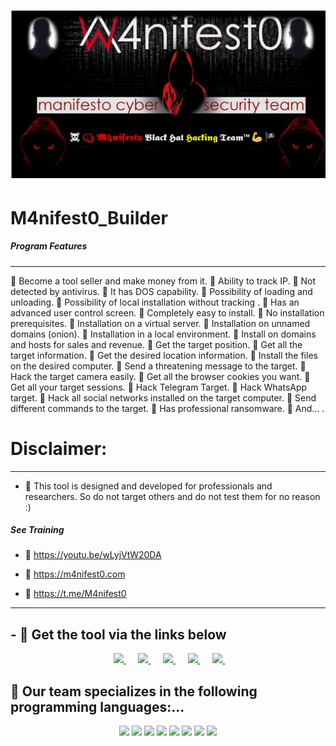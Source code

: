 # ![Locations](https://github.com/M4nifest0/M4nifest0_WhatsApp/blob/master/s.png) 

# M4nifest0_Builder

##### Program Features
----------------------
📌 Become a tool seller and make money from it.
📌 Ability to track IP.
📌 Not detected by antivirus.
📌 It has DOS capability.
📌 Possibility of loading and unloading.
📌 Possibility of local installation without tracking .
📌 Has an advanced user control screen.
📌 Completely easy to install.
📌 No installation prerequisites.
📌 Installation on a virtual server.
📌 Installation on unnamed domains (onion).
📌 Installation in a local environment.
📌 Install on domains and hosts for sales and revenue.
📌 Get the target position.
📌 Get all the target information.
📌 Get the desired location information.
📌 Install the files on the desired computer.
📌 Send a threatening message to the target.
📌 Hack the target camera easily.
📌 Get all the browser cookies you want.
📌 Get all your target sessions.
📌 Hack Telegram Target.
📌 Hack WhatsApp target.
📌 Hack all social networks installed on the target computer.
📌 Send different commands to the target.
📌 Has professional ransomware.
📌 And... .

# Disclaimer:
----------------------
- 📌 This tool is designed and developed for professionals and researchers. So do not target others and do not test them for no reason :)

##### See Training 


- 🔞 https://youtu.be/wLyjVtW20DA

- 🔞 https://m4nifest0.com

- 🔞 https://t.me/M4nifest0

----------------------

<h2>- 📌 Get the tool via the links below</h2>
<p align="center">	
</a>&nbsp;&nbsp;&nbsp;&nbsp;
	<a href="https://t.me/M4nifest0">
		<img src="https://img.shields.io/badge/Telegram-%23000000.svg?&style=for-the-badge&logo=Telegram&logoColor=white" />
	</a>&nbsp;&nbsp;&nbsp;&nbsp;
	<a href="https://www.instagram.com/_m4nifest0_/">
		<img src="https://img.shields.io/badge/instagram-%23E4405F.svg?&style=for-the-badge&logo=instagram&logoColor=white" />
	</a>&nbsp;&nbsp;&nbsp;&nbsp;
	<a href="https://www.youtube.com/c/cybermonitoringhack4lx">
		<img src="https://img.shields.io/badge/youtube-%23FF0000.svg?&style=for-the-badge&logo=youtube&logoColor=white" />
	</a>&nbsp;&nbsp;&nbsp;&nbsp;
	<a href="https://twitter.com/_M4nifest0_">
		<img src="https://img.shields.io/badge/twitter-%231DA1F2.svg?&style=for-the-badge&logo=twitter&logoColor=white" />
	</a>&nbsp;&nbsp;&nbsp;&nbsp;
	<a href="https://m4nifest0.com">
		<img src="https://img.shields.io/badge/WebSite-%234A154B.svg?&style=for-the-badge&logo=slack&logoColor=white" />
	</a>&nbsp;&nbsp;&nbsp;&nbsp;
</p>

<h2>📌 Our team specializes in the following programming languages:...</h2>
<p align="center">	
	<img src="https://img.shields.io/badge/node.js%20-%2343853D.svg?&style=for-the-badge&logo=node.js&logoColor=white" />
        <img src="https://img.shields.io/badge/python%20-%2314354C.svg?&style=for-the-badge&logo=python&logoColor=white" />
	<img src="https://img.shields.io/badge/c%23%20-%23239120.svg?&style=for-the-badge&logo=c-sharp&logoColor=white" />
	<img src="https://img.shields.io/badge/java-%23ED8B00.svg?&style=for-the-badge&logo=java&logoColor=white" />
	<img src="https://img.shields.io/badge/php-%23777BB4.svg?&style=for-the-badge&logo=php&logoColor=white" />
	<img src="https://img.shields.io/badge/ruby-%23CC342D.svg?&style=for-the-badge&logo=ruby&logoColor=white" />
	<img src="https://img.shields.io/badge/perl-%2339457E.svg?&style=for-the-badge&logo=perl&logoColor=white" />
	<img src="https://img.shields.io/badge/c++%20-%2300599C.svg?&style=for-the-badge&logo=c%2B%2B&logoColor=white" />
</p>

